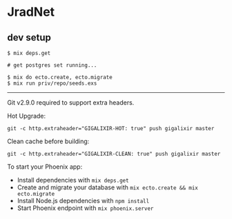 # JradNet

## dev setup

```shell
$ mix deps.get

# get postgres set running...

$ mix do ecto.create, ecto.migrate
$ mix run priv/repo/seeds.exs
```


-------

Git v2.9.0 required to support extra headers.

Hot Upgrade:

    git -c http.extraheader="GIGALIXIR-HOT: true" push gigalixir master

Clean cache before building:

    git -c http.extraheader="GIGALIXIR-CLEAN: true" push gigalixir master

To start your Phoenix app:

  * Install dependencies with `mix deps.get`
  * Create and migrate your database with `mix ecto.create && mix ecto.migrate`
  * Install Node.js dependencies with `npm install`
  * Start Phoenix endpoint with `mix phoenix.server`
